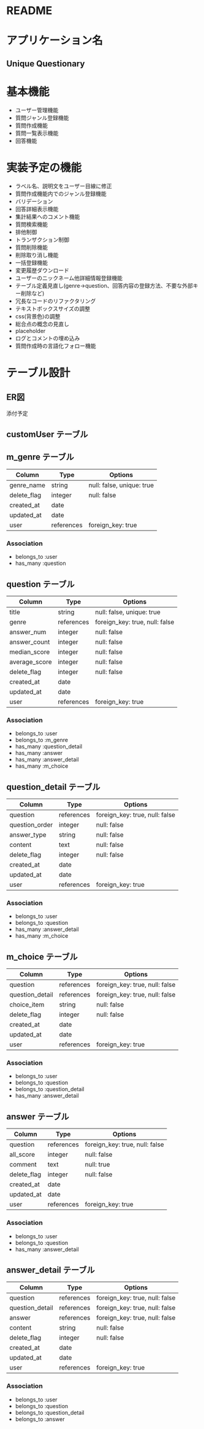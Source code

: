# README
 
# アプリケーション名
## Unique Questionary

# 基本機能
- ユーザー管理機能
- 質問ジャンル登録機能
- 質問作成機能
- 質問一覧表示機能
- 回答機能

# 実装予定の機能
- ラベル名、説明文をユーザー目線に修正
- 質問作成機能内でのジャンル登録機能
- バリデーション
- 回答詳細表示機能
- 集計結果へのコメント機能
- 質問検索機能
- 排他制御
- トランザクション制御
- 質問削除機能
- 削除取り消し機能
- 一括登録機能
- 変更履歴ダウンロード
- ユーザーのニックネーム他詳細情報登録機能
- テーブル定義見直し(genre→question、回答内容の登録方法、不要な外部キー削除など)
- 冗長なコードのリファクタリング
- テキストボックスサイズの調整
- css(背景色)の調整
- 総合点の概念の見直し
- placeholder
- ログとコメントの埋め込み
- 質問作成時の言語化フォロー機能




# テーブル設計

## ER図
添付予定

## customUser テーブル

## m_genre テーブル
| Column                 | Type       | Options                        |
| ------                 | ------     | -----------                    |
| genre_name             | string     | null: false, unique: true      |
| delete_flag            | integer    | null: false                    |
| created_at             | date       |                                |
| updated_at             | date       |                                |
| user                   | references | foreign_key: true              |


### Association
- belongs_to :user
- has_many   :question

## question テーブル

| Column                 | Type       | Options                        |
| ------                 | ------     | -----------                    |
| title                  | string     | null: false, unique: true      |
| genre                  | references | foreign_key: true, null: false |
| answer_num             | integer    | null: false                    |
| answer_count           | integer    | null: false                    |
| median_score           | integer    | null: false                    |
| average_score          | integer    | null: false                    |
| delete_flag            | integer    | null: false                    |
| created_at             | date       |                                |
| updated_at             | date       |                                |
| user                   | references | foreign_key: true              |


### Association
- belongs_to :user
- belongs_to :m_genre
- has_many   :question_detail
- has_many   :answer
- has_many   :answer_detail
- has_many   :m_choice

## question_detail テーブル
| Column                 | Type       | Options                        |
| ------                 | ------     | -----------                    |
| question               | references | foreign_key: true, null: false |
| question_order         | integer    | null: false                    |
| answer_type            | string     | null: false                    |
| content                | text       | null: false                    |
| delete_flag            | integer    | null: false                    |
| created_at             | date       |                                |
| updated_at             | date       |                                |
| user                   | references | foreign_key: true              |


### Association
- belongs_to :user
- belongs_to :question
- has_many   :answer_detail
- has_many   :m_choice

## m_choice テーブル
| Column                 | Type       | Options                        |
| ------                 | ------     | -----------                    |
| question               | references | foreign_key: true, null: false |
| question_detail        | references | foreign_key: true, null: false |
| choice_item            | string     | null: false                    |
| delete_flag            | integer    | null: false                    |
| created_at             | date       |                                |
| updated_at             | date       |                                |
| user                   | references | foreign_key: true              |


### Association
- belongs_to :user
- belongs_to :question
- belongs_to :question_detail
- has_many   :answer_detail


## answer テーブル
| Column                 | Type       | Options                        |
| ------                 | ------     | -----------                    |
| question               | references | foreign_key: true, null: false |
| all_score              | integer    | null: false                    |
| comment                | text       | null: true                     |
| delete_flag            | integer    | null: false                    |
| created_at             | date       |                                |
| updated_at             | date       |                                |
| user                   | references | foreign_key: true              |


### Association
- belongs_to :user
- belongs_to :question
- has_many   :answer_detail

## answer_detail テーブル
| Column                 | Type       | Options                        |
| ------                 | ------     | -----------                    |
| question               | references | foreign_key: true, null: false |
| question_detail        | references | foreign_key: true, null: false |
| answer                 | references | foreign_key: true, null: false |
| content                | string     | null: false                    |
| delete_flag            | integer    | null: false                    |
| created_at             | date       |                                |
| updated_at             | date       |                                |
| user                   | references | foreign_key: true              |


### Association
- belongs_to :user
- belongs_to :question
- belongs_to :question_detail
- belongs_to :answer
